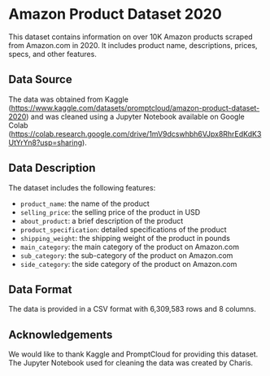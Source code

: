 # Amazon Product Dataset 2020

This dataset contains information on over 10K Amazon products scraped from Amazon.com in 2020. It includes product name, descriptions, prices, specs, and other features.

## Data Source

The data was obtained from Kaggle (https://www.kaggle.com/datasets/promptcloud/amazon-product-dataset-2020) and was cleaned using a Jupyter Notebook available on Google Colab (https://colab.research.google.com/drive/1mV9dcswhbh6VJpx8RhrEdKdK3UtYrYn8?usp=sharing).

## Data Description

The dataset includes the following features:

- `product_name`: the name of the product
- `selling_price`: the selling price of the product in USD
- `about_product`: a brief description of the product
- `product_specification`: detailed specifications of the product
- `shipping_weight`: the shipping weight of the product in pounds
- `main_category`: the main category of the product on Amazon.com
- `sub_category`: the sub-category of the product on Amazon.com
- `side_category`: the side category of the product on Amazon.com

## Data Format

The data is provided in a CSV format with 6,309,583 rows and 8 columns.



## Acknowledgements

We would like to thank Kaggle and PromptCloud for providing this dataset. The Jupyter Notebook used for cleaning the data was created by Charis.
